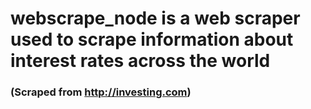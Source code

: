 # webscrape_node is a web scraper used to scrape information about interest rates across the world
### (Scraped from <http://investing.com>)
